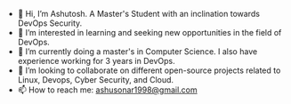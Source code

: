 - 👋 Hi, I’m Ashutosh. A Master's Student with an inclination towards DevOps Security.
- 👀 I’m interested in learning and seeking new opportunities in the field of DevOps.
- 🌱 I’m currently doing a master's in Computer Science. I also have experience working for 3 years in DevOps.
- 💞️ I’m looking to collaborate on different open-source projects related to Linux, Devops, Cyber Security, and Cloud.
- 📫 How to reach me: ashusonar1998@gmail.com

<!---
hack-monk/hack-monk is a ✨ special ✨ repository because its `README.md` (this file) appears on your GitHub profile.
You can click the Preview link to take a look at your changes.
--->
